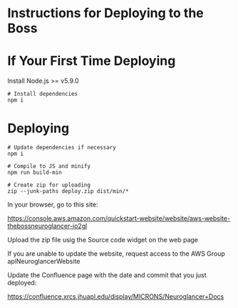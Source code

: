 # Instructions for Deploying to the Boss

# If Your First Time Deploying

Install Node.js >= v5.9.0

```shell
# Install dependencies
npm i
```

# Deploying

```shell
# Update dependencies if necessary
npm i

# Compile to JS and minify
npm run build-min

# Create zip for uploading
zip --junk-paths deploy.zip dist/min/*
```

In your browser, go to this site:

https://console.aws.amazon.com/quickstart-website/website/aws-website-thebossneuroglancer-io2gl

Upload the zip file usig the Source code widget on the web page

If you are unable to update the website, request access to the AWS Group aplNeuroglancerWebsite 

Update the Confluence page with the date and commit that you just deployed:

https://confluence.xrcs.jhuapl.edu/display/MICRONS/Neuroglancer+Docs

